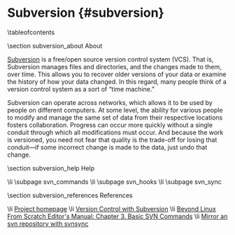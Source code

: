 
Subversion    {#subversion}
==========

\tableofcontents

\section subversion_about About

[Subversion](http://subversion.apache.org) is a free/open source version control system (VCS). That is, Subversion manages files and directories, and the changes made to them, over time. This allows you to recover older versions of your data or examine the history of how your data changed. In this regard, many people think of a version control system as a sort of “time machine.”

Subversion can operate across networks, which allows it to be used by people on different computers. At some level, the ability for various people to modify and manage the same set of data from their respective locations fosters collaboration. Progress can occur more quickly without a single conduit through which all modifications must occur. And because the work is versioned, you need not fear that quality is the trade-off for losing that conduit—if some incorrect change is made to the data, just undo that change.

\section subversion_help Help

\li \subpage svn_commands
\li \subpage svn_hooks
\li \subpage svn_sync

\section subversion_references References

\li [Project homepage](http://subversion.apache.org)
\li [Version Control with Subversion](http://svnbook.red-bean.com)
\li [Beyond Linux From Scratch Editor's Manual: Chapter 3. Basic SVN Commands](http://www.linuxfromscratch.org/blfs/edguide/chapter03.html)
\li [Mirror an svn repository with svnsync](http://www.kirkdesigns.co.uk/mirror-svn-repository-svnsync)
